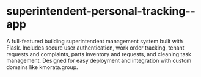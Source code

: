 # superintendent-personal-tracking--app
A full-featured building superintendent management system built with Flask. Includes secure user authentication, work order tracking, tenant requests and complaints, parts inventory and requests, and cleaning task management. Designed for easy deployment and integration with custom domains like kmorata.group.
